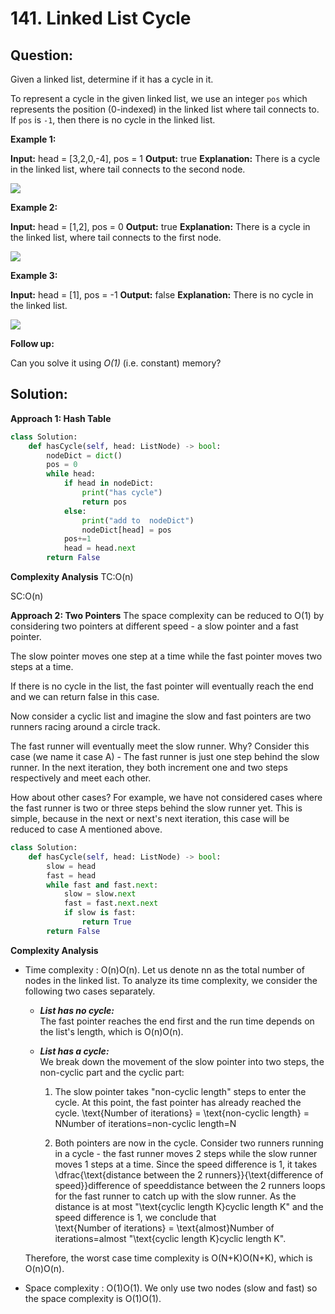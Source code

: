 # 141. Linked List Cycle

  

## Question:



Given a linked list, determine if it has a cycle in it.

To represent a cycle in the given linked list, we use an integer  `pos`  which represents the position (0-indexed) in the linked list where tail connects to. If  `pos`  is  `-1`, then there is no cycle in the linked list.

**Example 1:**

**Input:** head = [3,2,0,-4], pos = 1
**Output:** true
**Explanation:** There is a cycle in the linked list, where tail connects to the second node.

![](https://assets.leetcode.com/uploads/2018/12/07/circularlinkedlist.png)

**Example 2:**

**Input:** head = [1,2], pos = 0
**Output:** true
**Explanation:** There is a cycle in the linked list, where tail connects to the first node.

![](https://assets.leetcode.com/uploads/2018/12/07/circularlinkedlist_test2.png)

**Example 3:**

**Input:** head = [1], pos = -1
**Output:** false
**Explanation:** There is no cycle in the linked list.

![](https://assets.leetcode.com/uploads/2018/12/07/circularlinkedlist_test3.png)

**Follow up:**

Can you solve it using  _O(1)_  (i.e. constant) memory?
## Solution:

  

**Approach 1: Hash Table**
```python
class Solution:
    def hasCycle(self, head: ListNode) -> bool:
        nodeDict = dict()
        pos = 0
        while head:
            if head in nodeDict:
                print("has cycle")
                return pos
            else:
                print("add to  nodeDict")
                nodeDict[head] = pos
            pos+=1
            head = head.next
        return False
```

**Complexity Analysis**
TC:O(n)

SC:O(n)

**Approach 2: Two Pointers**
The space complexity can be reduced to O(1) by considering two pointers at different speed - a slow pointer and a fast pointer.

The slow pointer moves one step at a time while the fast pointer moves two steps at a time.

  

If there is no cycle in the list, the fast pointer will eventually reach the end and we can return false in this case.

  

Now consider a cyclic list and imagine the slow and fast pointers are two runners racing around a circle track.

The fast runner will eventually meet the slow runner. Why? Consider this case (we name it case A) - The fast runner is just one step behind the slow runner. In the next iteration, they both increment one and two steps respectively and meet each other.

  

How about other cases? For example, we have not considered cases where the fast runner is two or three steps behind the slow runner yet. This is simple, because in the next or next's next iteration, this case will be reduced to case A mentioned above.
```python
class Solution:
    def hasCycle(self, head: ListNode) -> bool:
        slow = head
        fast = head
        while fast and fast.next:
            slow = slow.next
            fast = fast.next.next
            if slow is fast:
                return True
        return False
```

**Complexity Analysis**
-   Time complexity :  O(n)O(n). Let us denote  nn  as the total number of nodes in the linked list. To analyze its time complexity, we consider the following two cases separately.
    
    -   _**List has no cycle:**_  
        The fast pointer reaches the end first and the run time depends on the list's length, which is  O(n)O(n).
        
    -   _**List has a cycle:**_  
        We break down the movement of the slow pointer into two steps, the non-cyclic part and the cyclic part:
        
        1.  The slow pointer takes "non-cyclic length" steps to enter the cycle. At this point, the fast pointer has already reached the cycle.  \text{Number of iterations} = \text{non-cyclic length} = NNumber of iterations=non-cyclic length=N
            
        2.  Both pointers are now in the cycle. Consider two runners running in a cycle - the fast runner moves 2 steps while the slow runner moves 1 steps at a time. Since the speed difference is 1, it takes  \dfrac{\text{distance between the 2 runners}}{\text{difference of speed}}difference of speeddistance between the 2 runners​  loops for the fast runner to catch up with the slow runner. As the distance is at most "\text{cyclic length K}cyclic length K" and the speed difference is 1, we conclude that  
            \text{Number of iterations} = \text{almost}Number of iterations=almost  "\text{cyclic length K}cyclic length K".
            
    
    Therefore, the worst case time complexity is  O(N+K)O(N+K), which is  O(n)O(n).
    
-   Space complexity :  O(1)O(1). We only use two nodes (slow and fast) so the space complexity is  O(1)O(1).